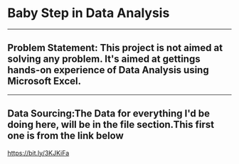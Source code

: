 # Baby Step in Data Analysis
--------------------
## Problem Statement: This project is not aimed at solving any problem. It's aimed at gettings hands-on experience of Data Analysis using Microsoft Excel.
--------------------
## Data Sourcing:The Data for everything I'd be doing here, will be in the file section.This first one is from the link below
https://bit.ly/3KJKiFa


